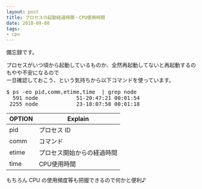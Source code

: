 ```yaml
---
layout: post
title: プロセスの起動経過時間・CPU使用時間
date: 2018-09-08
tags:
- cpu
---
```


<p>備忘録です。</p>

<p>プロセスがいつ頃から起動しているものか、全然再起動してないと再起動するのもやや不安になるので<br/>
一旦確認しておこう、という気持ちから以下コマンドを使っています。</p>

<!-- more -->

<pre class="code" data-lang="" data-unlink>$ ps -eo pid,comm,etime,time  | grep node
  591 node            51-20:47:21 00:01:54
 2255 node            23-18:07:58 00:01:18</pre>


<table>
<thead>
<tr>
<th>OPTION</th>
<th>Explain</th>
</tr>
</thead>
<tbody>
<tr>
<td>pid</td>
<td>プロセス ID</td>
</tr>
<tr>
<td>comm</td>
<td>コマンド</td>
</tr>
<tr>
<td>etime</td>
<td>プロセス開始からの経過時間</td>
</tr>
<tr>
<td>time</td>
<td>CPU使用時間</td>
</tr>
</tbody>
</table>


<p>もちろん CPU の使用頻度等も把握できるので何かと便利♪</p>
